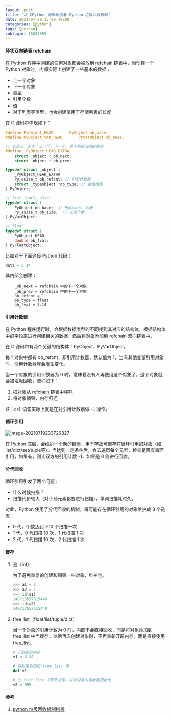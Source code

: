 ```yaml
---
layout: post
title: "从 CPython 源码角度看 Python 垃圾回收机制"
date: 2021-07-20 15:09 +0800
categories: [python]
tags: [python]
cnblogid: 15035055
---
```


#### 环状双向链表 refchain

在 Python 程序中创建的任何对象都会被放到 refchain 链表中，当创建一个 Python 对象时，内部实际上创建了一些基本的数据：

- 上一个对象
- 下一个对象
- 类型
- 引用个数
- 值
- 对于列表等类型，也会创建值用于存储列表的长度

在 C 源码中体现如下：

```c
#define PyObject_HEAD		PyObject ob_base;
#define PyObject_VAR_HEAD		PyVarObject ob_base;

// 宏定义，包含：上一个、下一个、用于构造双向链表用
#define _PyObject_HEAD_EXTRA
	struct _object *_ob_next;
	struct _object *_ob_prev;

typedef struct _object {
    _PyObject_HEAD_EXTRA 
    Py_ssize_t ob_refcnt; // 引用计数器
    struct _typeobject *ob_type; // 数据类型
} PyObject;

// list、tuple、dict..
typedef struct {
    PyObject ob_base;  // PyObject 对象
    Py_ssize_t ob_size;  // 元素个数
} PyVarObject;

// float
typedef struct {
    PyObject_HEAD
    double ob_fval;
} PyFloatObject;
```

比如对于下面这段 Python 代码：

```python
data = 3.14
```

其内部会创建：

```
	_ob_next = refchain 中的下一个对象
	_ob_prev = refchain 中的下一个对象
	ob_refcnt = 1
	ob_type = float
	ob_fval = 3.14
```

#### 引用计数器

在 Python 程序运行时，会根据数据类型的不同找到其对应的结构体，根据结构体中的字段来进行创建相关的数据，然后将对象添加到 refchain 双向链表中。

在 C 源码中有两个关键的结构体：PyObject、PyVarObject。

每个对象中都有 ob_refcnt，即引用计数器，默认值为 1，当有其他变量引用对象时，引用计数器就会发生变化。

当一个对象的引用计数器为 0 时，意味着没有人再使用这个对象了，这个对象就会被垃圾回收，流程如下：

1. 把对象从 refchain 链表中移除
2. 将对象销毁，内存归还

注：`del` 语句实际上就是在对引用计数器做 `-1` 操作。

#### 循环引用

![image-20210719233729827](https://raw.githubusercontent.com/kingronjan/pics/master/for/pylittleimage-20210719233729827.png)

在 Python 底层，会维护一个新的链表，用于存放可能存在循环引用的对象（如 list/dict/set/tuple等）。当达到一定条件后，会去遍历每个元素，检查是否有循环引用，如果有，则让双方的引用计数 -1，如果是 0 则进行回收。

#### 分代回收

循环引用引发了两个问题：

- 什么时候扫描？
- 扫描代价较大（对子孙元素都要进行扫描），单词扫描耗时久。

对此，Python 使用了分代回收的机制。将可能存在循环引用的对象维护成 3 个链表：

- 0 代，个数达到 700 个扫描一次
- 1 代，0 代扫描 10 次，1 代扫描 1 次
- 2 代，1 代扫描 10 次，2 代扫描 1 次

#### 缓存

1. 池（int）

   为了避免重复的创建和销毁一些对象，维护池。

   ```python
   >>> a1 = 1
   >>> a2 = 1
   >>> id(a1)
   140713557615440
   >>> id(a2)
   140713557615440
   ```

2. free_list（float/list/tuple/dict）

   当一个对象的引用计数为 0 时，内部不会直接回收，而是将对象添加到 free_list 中当缓存，以后再去创建对象时，不再重新开辟内存，而是直接使用 free_list。

   ```python
   # 开辟新的内存
   v1 = 3.14
   
   # 将对象添加到 free_list 中
   del v1
   
   # 去 free_list 中获取对象，并将对象内存数据初始化
   v2 = 999
   ```

   

#### 参考

1. [python 垃圾回收机制刨析](https://pythonav.com/wiki/detail/6/88/)

